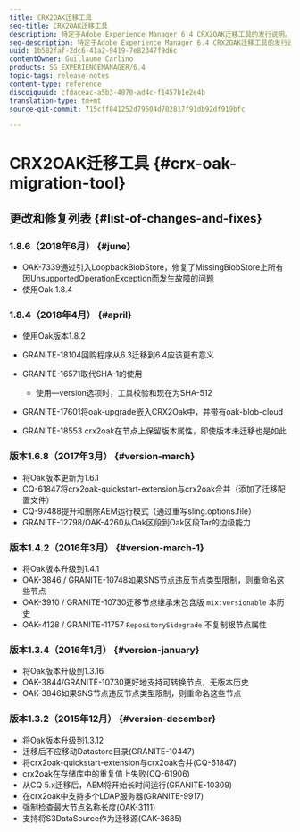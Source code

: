 ```yaml
---
title: CRX2OAK迁移工具
seo-title: CRX2OAK迁移工具
description: 特定于Adobe Experience Manager 6.4 CRX2OAK迁移工具的发行说明。
seo-description: 特定于Adobe Experience Manager 6.4 CRX2OAK迁移工具的发行说明。
uuid: 1b582faf-2dc6-41a2-9419-7e82347f9d6c
contentOwner: Guillaume Carlino
products: SG_EXPERIENCEMANAGER/6.4
topic-tags: release-notes
content-type: reference
discoiquuid: cfdaceac-a5b3-4070-ad4c-f1457b1e2e4b
translation-type: tm+mt
source-git-commit: 715cff841252d79504d702817f91db92df919bfc

---
```



# CRX2OAK迁移工具 {#crx-oak-migration-tool}

## 更改和修复列表 {#list-of-changes-and-fixes}

### 1.8.6（2018年6月） {#june}

* OAK-7339通过引入LoopbackBlobStore，修复了MissingBlobStore上所有因UnsupportedOperationException而发生故障的问题
* 使用Oak 1.8.4

### 1.8.4（2018年4月） {#april}

* 使用Oak版本1.8.2
* GRANITE-18104回购程序从6.3迁移到6.4应该更有意义
* GRANITE-16571取代SHA-1的使用

   * 使用—version选项时，工具校验和现在为SHA-512

* GRANITE-17601将oak-upgrade嵌入CRX2Oak中，并带有oak-blob-cloud
* GRANITE-18553 crx2oak在节点上保留版本属性，即使版本未迁移也是如此

### 版本1.6.8（2017年3月） {#version-march}

* 将Oak版本更新为1.6.1
* CQ-61847将crx2oak-quickstart-extension与crx2oak合并（添加了迁移配置文件）
* CQ-97488提升和删除AEM运行模式（通过重写sling.options.file）
* GRANITE-12798/OAK-4260从Oak区段到Oak区段Tar的边级能力

### 版本1.4.2（2016年3月） {#version-march-1}

* 将Oak版本升级到1.4.1
* OAK-3846 / GRANITE-10748如果SNS节点违反节点类型限制，则重命名这些节点
* OAK-3910 / GRANITE-10730迁移节点继承未包含版 `mix:versionable` 本历史
* OAK-4128 / GRANITE-11757 `RepositorySidegrade` 不复制根节点属性

### 版本1.3.4（2016年1月） {#version-january}

* 将Oak版本升级到1.3.16
* OAK-3844/GRANITE-10730更好地支持可转换节点，无版本历史
* OAK-3846如果SNS节点违反节点类型限制，则重命名这些节点

### 版本1.3.2（2015年12月） {#version-december}

* 将Oak版本升级到1.3.12
* 迁移后不应移动Datastore目录(GRANITE-10447)
* 将crx2oak-quickstart-extension与crx2oak合并(CQ-61847)
* crx2oak在存储库中的重复值上失败(CQ-61906)
* 从CQ 5.x迁移后，AEM将开始长时间运行(GRANITE-10309)
* 在crx2oak中支持多个LDAP服务器(GRANITE-9917)
* 强制检查最大节点名称长度(OAK-3111)
* 支持将S3DataSource作为迁移源(OAK-3685)
